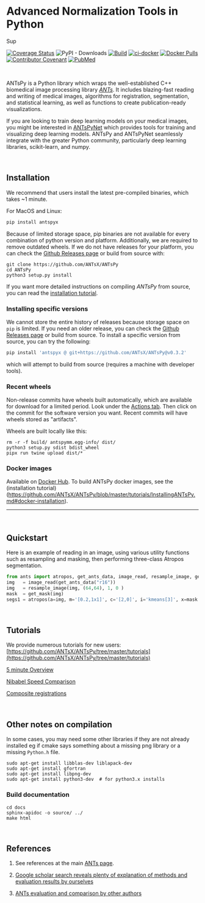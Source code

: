 # Advanced Normalization Tools in Python

Sup

[![Coverage Status](https://coveralls.io/repos/github/ANTsX/ANTsPy/badge.svg?branch=master)](https://coveralls.io/github/ANTsX/ANTsPy?branch=master)
<a href='http://antspyx.readthedocs.io/en/latest/?badge=latest'>
</a>
![PyPI - Downloads](https://img.shields.io/pypi/dm/antspyx?label=pypi%20downloads)
[![Build](https://github.com/ANTsX/ANTsPy/actions/workflows/wheels.yml/badge.svg)](https://github.com/ANTsX/ANTsPy/actions/workflows/wheels.yml)
[![ci-docker](https://github.com/ANTsX/ANTsPy/actions/workflows/ci-docker.yml/badge.svg)](https://github.com/ANTsX/ANTsPy/actions/workflows/ci-docker.yml)
[![Docker Pulls](https://img.shields.io/docker/pulls/antsx/antspy.svg)](https://hub.docker.com/repository/docker/antsx/antspy)
[![Contributor Covenant](https://img.shields.io/badge/Contributor%20Covenant-v2.0%20adopted-ff69b4.svg)](code_of_conduct.md)
[![PubMed](https://img.shields.io/badge/ANTsX_paper-Open_Access-8DABFF?logo=pubmed)](https://pubmed.ncbi.nlm.nih.gov/33907199/)

<br>

ANTsPy is a Python library which wraps the well-established C++ biomedical image processing library <i>[ANTs](https://github.com/ANTsX/ANTs)</i>. It includes blazing-fast reading and writing of medical images, algorithms for registration, segmentation, and statistical learning, as well as functions to create publication-ready visualizations.

If you are looking to train deep learning models on your medical images, you might be interested in [ANTsPyNet](https://github.com/ANTsX/ANTsPy) which provides tools for training and visualizing deep learning models. ANTsPy and ANTsPyNet seamlessly integrate with the greater Python community, particularly deep learning libraries, scikit-learn, and numpy.

<br>

## Installation

We recommend that users install the latest pre-compiled binaries, which takes ~1 minute. 

For MacOS and Linux:

```bash
pip install antspyx
```

Because of limited storage space, pip binaries are not available for every combination of python
version and platform. Additionally, we are required to remove outdated wheels. If we do not have releases for your platform, you can check the
[Github Releases page](https://github.com/ANTsX/ANTsPy/releases) or build from source with:

```
git clone https://github.com/ANTsX/ANTsPy
cd ANTsPy
python3 setup.py install
```

If you want more detailed instructions
on compiling <i>ANTsPy</i> from source, you can read the
[installation tutorial](https://github.com/ANTsX/ANTsPy/blob/master/tutorials/InstallingANTsPy.md).

### Installing specific versions

We cannot store the entire history of releases because storage space on `pip` is limited. If you need an older release, you can check the [Github Releases page](https://github.com/ANTsX/ANTsPy/releases) or
build from source. To install a specific version from source, you can try the following:

```bash
pip install 'antspyx @ git+https://github.com/ANTsX/ANTsPy@v0.3.2'
```

which will attempt to build from source (requires a machine with developer tools).

### Recent wheels

Non-release commits have wheels built automatically, which are available for download for a limited period.
Look under the [Actions tab](https://github.com/ANTsX/ANTsPy/actions). Then click on the commit for the software version you want.
Recent commits will have wheels stored as "artifacts".

Wheels are built locally like this:

```
rm -r -f build/ antspymm.egg-info/ dist/
python3 setup.py sdist bdist_wheel
pipx run twine upload dist/*
```

### Docker images

Available on [Docker Hub](https://hub.docker.com/repository/docker/antsx/antspy). To build
ANTsPy docker images, see the (installation tutorial)(https://github.com/ANTsX/ANTsPy/blob/master/tutorials/InstallingANTsPy.md#docker-installation).

---

<br>

## Quickstart

Here is an example of reading in an image, using various utility functions such as resampling and masking, then performing three-class Atropos segmentation.

```python
from ants import atropos, get_ants_data, image_read, resample_image, get_mask
img   = image_read(get_ants_data("r16"))
img   = resample_image(img, (64,64), 1, 0 )
mask  = get_mask(img)
segs1 = atropos(a=img, m='[0.2,1x1]', c='[2,0]', i='kmeans[3]', x=mask )
```

<br>

## Tutorials

We provide numerous tutorials for new users: [https://github.com/ANTsX/ANTsPy/tree/master/tutorials](https://github.com/ANTsX/ANTsPy/tree/master/tutorials)

[5 minute Overview](https://github.com/ANTsX/ANTsPy/blob/master/tutorials/tutorial_5min.md)

[Nibabel Speed Comparison](https://github.com/ANTsX/ANTsPy/blob/master/tests/timings_io.py)

[Composite registrations](https://github.com/ANTsX/ANTsPy/blob/master/tutorials/concatenateRegistrations.ipynb)

<br>

## Other notes on compilation

In some cases, you may need some other libraries if they are not already installed eg if cmake says something about
a missing png library or a missing `Python.h` file.

```
sudo apt-get install libblas-dev liblapack-dev
sudo apt-get install gfortran
sudo apt-get install libpng-dev
sudo apt-get install python3-dev  # for python3.x installs
```

### Build documentation

```
cd docs
sphinx-apidoc -o source/ ../
make html
```

<br>

## References

1. See references at the main [ANTs page](https://github.com/ANTsX/ANTs#boilerplate-ants).

2. [Google scholar search reveals plenty of explanation of methods and evaluation results by ourselves](https://scholar.google.com/scholar?start=0&q=advanced+normalization+tools+ants+image+registration&hl=en&as_sdt=0,40)

3. [ANTs evaluation and comparison by other authors](https://scholar.google.com/scholar?hl=en&as_sdt=0%2C40&q=advanced+normalization+tools+ants+image+registration+-avants+-tustison&btnG=)
